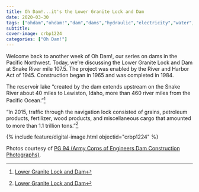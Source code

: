 ```yaml
---
title: Oh Dam!...it's the Lower Granite Lock and Dam
date: 2020-03-30
tags: ["ohdam","ohdam!","dam","dams","hydraulic","electricity","water","irrigation","ColumbiaRiver","ColumbiaRiverBasin"]
subtitle: 
cover-image: crbp1224
categories: ["Oh Dam!"]
---
```


Welcome back to another week of Oh Dam!, our series
on dams in the Pacific Northwest. Today, we’re discussing the Lower Granite Lock and Dam at
Snake River mile 107.5. The project was enabled by the River and Harbor Act of 1945. Construction began in 1965 and was completed in 1984.

The reservoir lake “created by the dam extends upstream
on the Snake River about 40 miles to Lewiston, Idaho, more than 460 river miles
from the Pacific Ocean.”[^1]

“In 2015, traffic through the navigation lock consisted
of grains, petroleum products, fertilizer, wood products, and miscellaneous
cargo that amounted to more than 1.1 trillion tons.”[^1]

{% include feature/digital-image.html objectid="crbp1224" %}

[^1]: [Lower Granite Lock and Dam](https://www.nww.usace.army.mil/Locations/District-Locks-and-Dams/Lower-Granite-Lock-and-Dam/)

Photos courtesy of [PG 94 (Army Corps of Engineers Dam Construction Photographs)](https://archiveswest.orbiscascade.org/ark:/80444/xv165618/op=fstyle.aspx?t=k&amp;q=).
